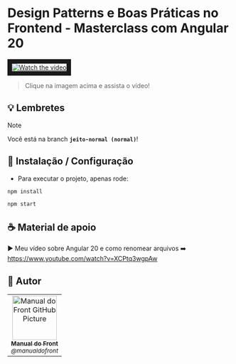 # Design Patterns e Boas Práticas no Frontend - Masterclass com Angular 20

<a href="https://www.youtube.com/watch?v=Ayz9wPYg6eQ&list=PLRVYQGMz5x2YbdGSpsdLIejpo7uBUCjRm&index=2" target="_blank">
 <img src="http://img.youtube.com/vi/Ayz9wPYg6eQ/mqdefault.jpg" alt="Watch the video" border="10" />
</a>

> Clique na imagem acima e assista o vídeo!

## 💡 Lembretes

> [!NOTE]
> Você está na branch **``jeito-normal (normal)``**!

## 🚀 Instalação / Configuração

- Para executar o projeto, apenas rode:

```sh
npm install

npm start
```

## ☕ Material de apoio

► Meu vídeo sobre Angular 20 e como renomear arquivos ➡️  https://www.youtube.com/watch?v=XCPtq3wgpAw

## 🤝 Autor

<table>
  <tr>
    <td align="center">
      <a href="#" title="Manual Do Front">
        <img src="https://avatars.githubusercontent.com/u/179880896" width="100px;" alt="Manual do Front GitHub Picture"/><br>
        <sub>
          <b>Manual do Front</b> <br>
          <i>@manualdofront</i>
        </sub>
      </a>
    </td>
  </tr>
</table>
